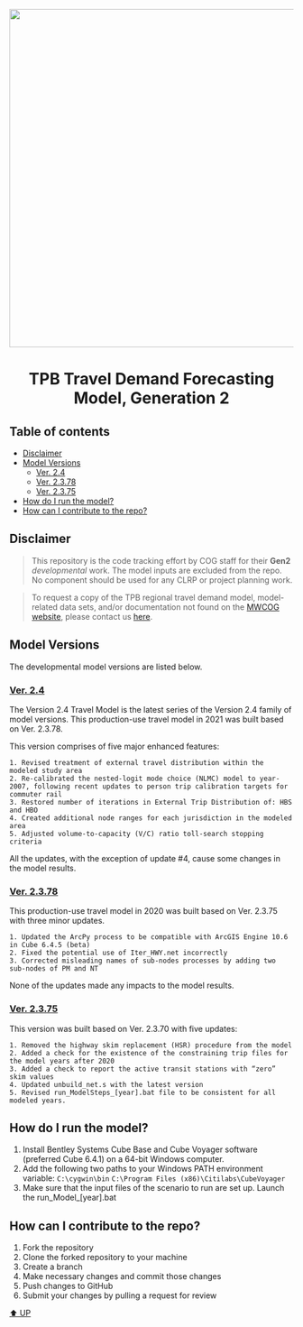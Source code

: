 <p align="center">
    <img src="https://user-images.githubusercontent.com/7321411/105377624-e8c75680-5c02-11eb-9bdf-837bceb041e2.png" width="600px">
</p>

</p>
<h1 align="center">TPB Travel Demand Forecasting Model, Generation 2</h1>

## Table of contents
  * [Disclaimer](#Disclaimer)
  * [Model Versions](#Model-Versions)
    * [Ver. 2.4](#Ver-24)
    * [Ver. 2.3.78](#Ver-2378)
    * [Ver. 2.3.75](#Ver-2375)
  * [How do I run the model?](#How-do-I-run-the-model?)
  * [How can I contribute to the repo?](#How-can-I-contribute-to-the-repo?)

## Disclaimer
> This repository is the code tracking effort by COG staff for their **Gen2** *developmental* work. The model inputs are excluded from the repo. No component should be used for any CLRP or project planning work. 

> To request a copy of the TPB regional travel demand model, model-related data sets, and/or documentation not found on the [MWCOG website](https://www.mwcog.org/transportation/data-and-tools/modeling/), please contact us [here](https://www.mwcog.org/transportation/data-and-tools/modeling/data-requests/).

## Model Versions
The developmental model versions are listed below.

### [Ver. 2.4](https://github.com/MWCOG/Gen2_Model/releases/tag/v.2.4)
The Version 2.4 Travel Model is the latest series of the Version 2.4 family of model versions. This production-use travel model in 2021 was built based on Ver. 2.3.78. 

This version comprises of five major enhanced features:

    1. Revised treatment of external travel distribution within the modeled study area
    2. Re-calibrated the nested-logit mode choice (NLMC) model to year-2007, following recent updates to person trip calibration targets for commuter rail
    3. Restored number of iterations in External Trip Distribution of: HBS and HBO
    4. Created additional node ranges for each jurisdiction in the modeled area
    5. Adjusted volume-to-capacity (V/C) ratio toll-search stopping criteria
    
All the updates, with the exception of update #4, cause some changes in the model results.

### [Ver. 2.3.78](https://github.com/MWCOG/Gen2_Model/releases/tag/v2.3.78) 
This production-use travel model in 2020 was built based on Ver. 2.3.75 with three minor updates. 

    1. Updated the ArcPy process to be compatible with ArcGIS Engine 10.6 in Cube 6.4.5 (beta)    
    2. Fixed the potential use of Iter_HWY.net incorrectly
    3. Corrected misleading names of sub-nodes processes by adding two sub-nodes of PM and NT

None of the updates made any impacts to the model results.

### [Ver. 2.3.75](https://github.com/MWCOG/Gen2_Model/releases/tag/v2.3.75)
This version was built based on Ver. 2.3.70 with five updates:

    1. Removed the highway skim replacement (HSR) procedure from the model
    2. Added a check for the existence of the constraining trip files for the model years after 2020 
    3. Added a check to report the active transit stations with “zero” skim values 
    4. Updated unbuild_net.s with the latest version 
    5. Revised run_ModelSteps_[year].bat file to be consistent for all modeled years. 

## How do I run the model?

   1. Install Bentley Systems Cube Base and Cube Voyager software (preferred Cube 6.4.1) on a 64-bit Windows computer.
   2. Add the following two paths to your Windows PATH environment variable:
        `C:\cygwin\bin`
        `C:\Program Files (x86)\Citilabs\CubeVoyager`
   3. Make sure that the input files of the scenario to run are set up. Launch the run_Model_[year].bat

## How can I contribute to the repo?
   1. Fork the repository
   2. Clone the forked repository to your machine
   3. Create a branch
   4. Make necessary changes and commit those changes
   5. Push changes to GitHub
   6. Submit your changes by pulling a request for review

[⬆️ UP](#Table-of-contents)
